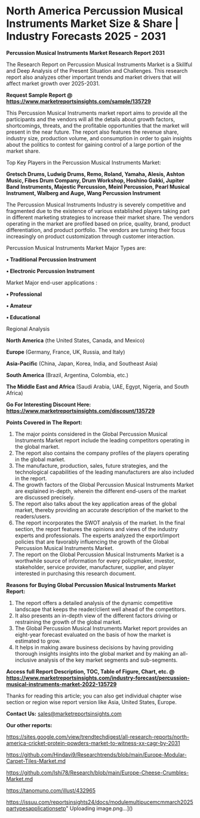 # North America Percussion Musical Instruments Market Size & Share | Industry Forecasts 2025 - 2031

<strong>Percussion Musical Instruments Market Research Report 2031</strong>

The Research Report on Percussion Musical Instruments Market is a Skillful and Deep Analysis of the Present Situation and Challenges. This research report also analyzes other important trends and market drivers that will affect market growth over 2025-2031.

<strong>Request Sample Report @ <a href=https://www.marketreportsinsights.com/sample/135729>https://www.marketreportsinsights.com/sample/135729</a></strong>

This Percussion Musical Instruments market report aims to provide all the participants and the vendors will all the details about growth factors, shortcomings, threats, and the profitable opportunities that the market will present in the near future. The report also features the revenue share, industry size, production volume, and consumption in order to gain insights about the politics to contest for gaining control of a large portion of the market share.

Top Key Players in the Percussion Musical Instruments Market:

<strong>Gretsch Drums, Ludwig Drums, Remo, Roland, Yamaha, Alesis, Ashton Music, Fibes Drum Company, Drum Workshop, Hoshino Gakki, Jupiter Band Instruments, Majestic Percussion, Meinl Percussion, Pearl Musical Instrument, Walberg and Auge, Wang Percussion Instrument</strong>

The Percussion Musical Instruments Industry is severely competitive and fragmented due to the existence of various established players taking part in different marketing strategies to increase their market share. The vendors operating in the market are profiled based on price, quality, brand, product differentiation, and product portfolio. The vendors are turning their focus increasingly on product customization through customer interaction.

Percussion Musical Instruments Market Major Types are:

<strong>• Traditional Percussion Instrument

• Electronic Percussion Instrument</strong>

Market Major end-user applications :

<strong>• Professional

• Amateur

• Educational</strong>

Regional Analysis

</u><strong><b>North America</b></strong> (the United States, Canada, and Mexico)

<strong><b>Europe </b></strong>(Germany, France, UK, Russia, and Italy)

<strong><b>Asia-Pacific</b></strong> (China, Japan, Korea, India, and Southeast Asia)

<strong><b>South America</b></strong> (Brazil, Argentina, Colombia, etc.)

<strong><b>The Middle East and Africa</b></strong> (Saudi Arabia, UAE, Egypt, Nigeria, and South Africa)

<strong>Go For Interesting Discount Here: <a href=https://www.marketreportsinsights.com/discount/135729>https://www.marketreportsinsights.com/discount/135729</a></strong>

<strong>Points Covered in The Report:</strong>
<ol>
  <li>The major points considered in the Global Percussion Musical Instruments Market report include the leading competitors operating in the global market.</li>
  <li>The report also contains the company profiles of the players operating in the global market.</li>
  <li>The manufacture, production, sales, future strategies, and the technological capabilities of the leading manufacturers are also included in the report.</li>
  <li>The growth factors of the Global Percussion Musical Instruments Market are explained in-depth, wherein the different end-users of the market are discussed precisely.</li>
  <li>The report also talks about the key application areas of the global market, thereby providing an accurate description of the market to the readers/users.</li>
  <li>The report incorporates the SWOT analysis of the market. In the final section, the report features the opinions and views of the industry experts and professionals. The experts analyzed the export/import policies that are favorably influencing the growth of the Global Percussion Musical Instruments Market.</li>
  <li>The report on the Global Percussion Musical Instruments Market is a worthwhile source of information for every policymaker, investor, stakeholder, service provider, manufacturer, supplier, and player interested in purchasing this research document.</li>
</ol>
<strong>Reasons for Buying Global Percussion Musical Instruments Market Report:</strong>

<ol>
  <li>The report offers a detailed analysis of the dynamic competitive landscape that keeps the reader/client well ahead of the competitors.</li>
  <li>It also presents an in-depth view of the different factors driving or restraining the growth of the global market.</li>
  <li>The Global Percussion Musical Instruments Market report provides an eight-year forecast evaluated on the basis of how the market is estimated to grow.</li>
  <li>It helps in making aware business decisions by having providing thorough insights insights into the global market and by making an all-inclusive analysis of the key market segments and sub-segments.</li>
</ol>
<strong>Access full Report Description, TOC, Table of Figure, Chart, etc. @ <a href=https://www.marketreportsinsights.com/industry-forecast/percussion-musical-instruments-market-2022-135729>https://www.marketreportsinsights.com/industry-forecast/percussion-musical-instruments-market-2022-135729</a></strong>


Thanks for reading this article; you can also get individual chapter wise section or region wise report version like Asia, United States, Europe.

<strong>Contact Us:</strong>
sales@marketreportsinsights.com

<strong>Our other reports:</strong>

<a href=https://sites.google.com/view/trendtechdigest/all-research-reports/north-america-cricket-protein-powders-market-to-witness-xx-cagr-by-2031>https://sites.google.com/view/trendtechdigest/all-research-reports/north-america-cricket-protein-powders-market-to-witness-xx-cagr-by-2031</a>

<a href=https://github.com/Hindavi9/Researchtrends/blob/main/Europe-Modular-Carpet-Tiles-Market.md>https://github.com/Hindavi9/Researchtrends/blob/main/Europe-Modular-Carpet-Tiles-Market.md</a>

<a href=https://github.com/Ishi78/Research/blob/main/Europe-Cheese-Crumbles-Market.md>https://github.com/Ishi78/Research/blob/main/Europe-Cheese-Crumbles-Market.md</a>

<a href=https://tanomuno.com/illust/432965>https://tanomuno.com/illust/432965</a>

<a href=https://issuu.com/reportsinsights24/docs/modulemultipucemcmmarch2025partypesapplicationsetp>https://issuu.com/reportsinsights24/docs/modulemultipucemcmmarch2025partypesapplicationsetp</a>"
Uploading image.png…]()
